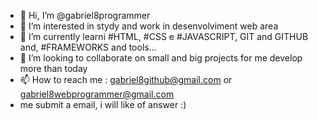 - 👋 Hi, I’m @gabriel8programmer
- 👀 I’m interested in  stydy and work in desenvolviment web area
- 🌱 I’m currently learni #HTML, #CSS e #JAVASCRIPT, GIT and GITHUB and, #FRAMEWORKS and tools...
- 💞️ I’m looking to collaborate on small and big projects for me develop more than today
- 📫 How to reach me : gabriel8github@gmail.com or gabriel8webprogrammer@gmail.com
- me submit a email, i will like of answer :)

<!---
gabriel8programmer/gabriel8programmer is a ✨ special ✨ repository because its `README.md` (this file) appears on your GitHub profile.
You can click the Preview link to take a look at your changes.
--->
